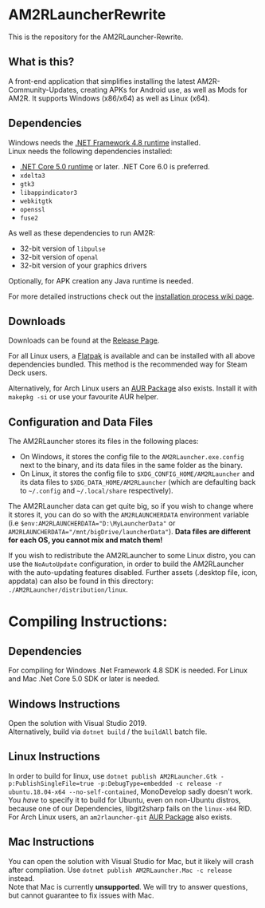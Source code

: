 # AM2RLauncherRewrite
This is the repository for the AM2RLauncher-Rewrite.

## What is this?
A front-end application that simplifies installing the latest AM2R-Community-Updates, creating APKs for Android use, as well as Mods for AM2R. It supports Windows (x86/x64) as well as Linux (x64).

## Dependencies
Windows needs the [.NET Framework 4.8 runtime](https://dotnet.microsoft.com/download/dotnet-framework/net48) installed.  
Linux needs the following dependencies installed:

- [.NET Core 5.0 runtime](https://dotnet.microsoft.com/download/dotnet/6.0) or later. .NET Core 6.0 is preferred.
- `xdelta3` 
- `gtk3`
- `libappindicator3`
- `webkitgtk`
- `openssl`
- `fuse2`

As well as these dependencies to run AM2R:
- 32-bit version of `libpulse`
- 32-bit version of `openal`
- 32-bit version of your graphics drivers

Optionally, for APK creation any Java runtime is needed.

For more detailed instructions check out the [installation process wiki page](https://github.com/AM2R-Community-Developers/AM2RLauncher/wiki/Installation-Process).

## Downloads
Downloads can be found at the [Release Page](https://github.com/AM2R-Community-Developers/AM2RLauncher/releases).

For all Linux users, a [Flatpak](https://flathub.org/apps/details/io.github.am2r_community_developers.AM2RLauncher) is available and can be installed with all above dependencies bundled. This method is the recommended way for Steam Deck users.

Alternatively, for Arch Linux users an [AUR Package](https://aur.archlinux.org/packages/am2rlauncher/) also exists. Install it with `makepkg -si` or use your favourite AUR helper.

## Configuration and Data Files
The AM2RLauncher stores its files in the following places:
- On Windows, it stores the config file to the `AM2RLauncher.exe.config` next to the binary, and its data files in the same folder as the binary.
- On Linux, it stores the config file to `$XDG_CONFIG_HOME/AM2RLauncher` and its data files to `$XDG_DATA_HOME/AM2RLauncher` (which are defaulting back to `~/.config` and `~/.local/share` respectively).  

The AM2RLauncher data can get quite big, so if you wish to change where it stores it, you can do so with the `AM2RLAUNCHERDATA` environment variable (i.e `$env:AM2RLAUNCHERDATA="D:\MyLauncherData"` or `AM2RLAUNCHERDATA="/mnt/bigDrive/launcherData"`). 
**Data files are different for each OS, you cannot mix and match them!**

If you wish to redistribute the AM2RLauncher to some Linux distro, you can use the `NoAutoUpdate` configuration, in order to build the AM2RLauncher with the auto-updating features disabled. Further assets (.desktop file, icon, appdata) can also be found in this directory: `./AM2RLauncher/distribution/linux`.

# Compiling Instructions:
## Dependencies
For compiling for Windows .Net Framework 4.8 SDK is needed. For Linux and Mac .Net Core 5.0 SDK or later is needed.

## Windows Instructions
Open the solution with Visual Studio 2019.  
Alternatively, build via `dotnet build` /  the `buildAll` batch file.

## Linux Instructions
In order to build for linux, use `dotnet publish AM2RLauncher.Gtk -p:PublishSingleFile=true -p:DebugType=embedded -c release -r ubuntu.18.04-x64 --no-self-contained`, MonoDevelop sadly doesn't work.  
You *have* to specify it to build for Ubuntu, even on non-Ubuntu distros, because one of our Dependencies, libgit2sharp fails on the `linux-x64` RID.  
For Arch Linux users, an `am2rlauncher-git` [AUR Package](https://aur.archlinux.org/packages/am2rlauncher-git/) also exists.

## Mac Instructions
You can open the solution with Visual Studio for Mac, but it likely will crash after compliation. Use `dotnet publish AM2RLauncher.Mac -c release` instead.  
Note that Mac is currently **unsupported**. We will try to answer questions, but cannot guarantee to fix issues with Mac.
